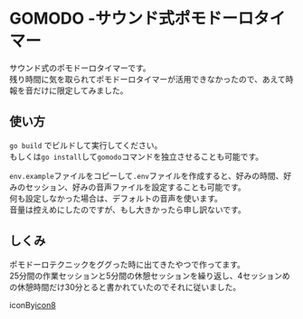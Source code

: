 # GOMODO -サウンド式ポモドーロタイマー
サウンド式のポモドーロタイマーです。  
残り時間に気を取られてポモドーロタイマーが活用できなかったので、あえて時報を音だけに限定してみました。

## 使い方

`go build` でビルドして実行してください。  
もしくは`go install`して`gomodo`コマンドを独立させることも可能です。

`env.example`ファイルをコピーして`.env`ファイルを作成すると、好みの時間、好みのセッション、好みの音声ファイルを設定することも可能です。  
何も設定しなかった場合は、デフォルトの音声を使います。  
音量は控えめにしたのですが、もし大きかったら申し訳ないです。

## しくみ
ポモドーロテクニックをググった時に出てきたやつで作ってます。  
25分間の作業セッションと5分間の休憩セッションを繰り返し、4セッションめの休憩時間だけ30分とると書かれていたのでそれに従いました。

iconBy[icon8](https://icons8.jp/)

